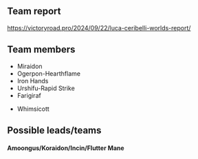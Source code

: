 
## Team report
https://victoryroad.pro/2024/09/22/luca-ceribelli-worlds-report/

## Team members
* Miraidon
* Ogerpon-Hearthflame
* Iron Hands
* Urshifu-Rapid Strike
* Farigiraf
- Whimsicott

## Possible leads/teams

#### Amoongus/Koraidon/Incin/Flutter Mane
